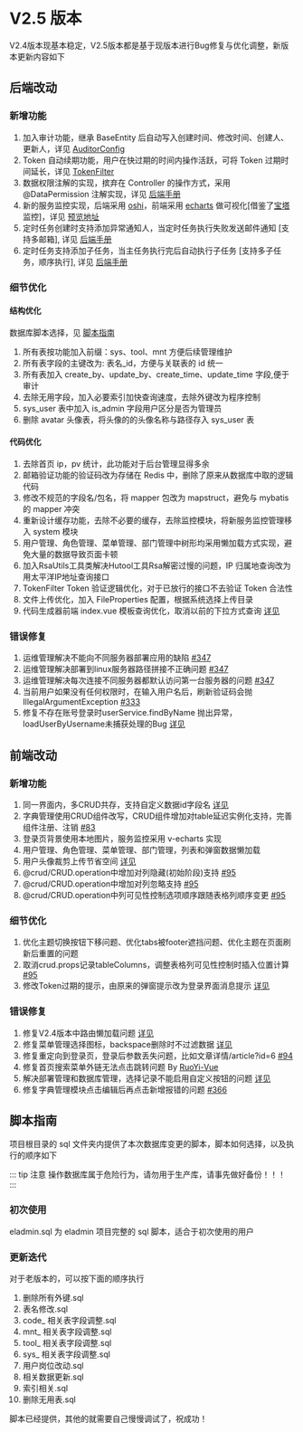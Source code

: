 # V2.5 版本

V2.4版本现基本稳定，V2.5版本都是基于现版本进行Bug修复与优化调整，新版本更新内容如下

<PostAdSense />

## 后端改动
### 新增功能
1. 加入审计功能，继承 BaseEntity 后自动写入创建时间、修改时间、创建人、更新人，详见 [AuditorConfig](https://github.com/elunez/eladmin/blob/master/eladmin-common/src/main/java/me/zhengjie/config/AuditorConfig.java)
2. Token 自动续期功能，用户在快过期的时间内操作活跃，可将 Token 过期时间延长，详见 [TokenFilter](https://github.com/elunez/eladmin/blob/master/eladmin-system/src/main/java/me/zhengjie/modules/security/security/TokenFilter.java)
3. 数据权限注解的实现，摈弃在 Controller 的操作方式，采用 @DataPermission 注解实现，详见 [后端手册](https://el-admin.vip/guide/hdsc.html#%E6%B3%A8%E8%A7%A3%E6%96%B9%E5%BC%8F)
4. 新的服务监控实现，后端采用 [oshi](https://github.com/oshi/oshi)，前端采用 [echarts](https://v-charts.js.org/#/) 做可视化[借鉴了[宝塔](https://www.bt.cn/)监控]，详见 [预览地址](https://el-admin.xin/monitor/server)
5. 定时任务创建时支持添加异常通知人，当定时任务执行失败发送邮件通知 [支持多邮箱], 详见 [后端手册](http://localhost:8080/guide/hdsc.html#%E5%AE%9A%E6%97%B6%E4%BB%BB%E5%8A%A1)
6. 定时任务支持添加子任务，当主任务执行完后自动执行子任务 [支持多子任务，顺序执行], 详见 [后端手册](http://localhost:8080/guide/hdsc.html#%E5%AE%9A%E6%97%B6%E4%BB%BB%E5%8A%A1)
### 细节优化
#### 结构优化
数据库脚本选择，见 [脚本指南](https://el-admin.vip/version/V2.5.html#%E8%84%9A%E6%9C%AC%E6%8C%87%E5%8D%97)

1. 所有表按功能加入前缀：sys、tool、mnt 方便后续管理维护
2. 所有表字段的主键改为: 表名_id，方便与关联表的 id 统一
3. 所有表加入 create_by、update_by、create_time、update_time 字段,便于审计
4. 去除无用字段，加入必要索引加快查询速度，去除外键改为程序控制
5. sys_user 表中加入 is_admin 字段用户区分是否为管理员
6. 删除 avatar 头像表，将头像的的头像名称与路径存入 sys_user 表
#### 代码优化
1. 去除首页 ip，pv 统计，此功能对于后台管理显得多余
2. 邮箱验证功能的验证码改为存储在 Redis 中，删除了原来从数据库中取的逻辑代码
3. 修改不规范的字段名/包名，将 mapper 包改为 mapstruct，避免与 mybatis 的 mapper 冲突
4. 重新设计缓存功能，去除不必要的缓存，去除监控模块，将新服务监控管理移入 system 模块
5. 用户管理、角色管理、菜单管理、部门管理中树形均采用懒加载方式实现，避免大量的数据导致页面卡顿
6. 加入RsaUtils工具类解决Hutool工具Rsa解密过慢的问题，IP 归属地查询改为用太平洋IP地址查询接口
7. TokenFilter Token 验证逻辑优化，对于已放行的接口不去验证 Token 合法性
8. 文件上传优化，加入 FileProperties 配置，根据系统选择上传目录
9. 代码生成器前端 index.vue 模板查询优化，取消以前的下拉方式查询 [详见](https://github.com/elunez/eladmin/commit/9de236d692037cebbfbfe65013b63721c42f2e9f)
### 错误修复
1. 运维管理解决不能向不同服务器部署应用的缺陷 [#347](https://github.com/elunez/eladmin/issues/347)
2. 运维管理解决部署到linux服务器路径拼接不正确问题 [#347](https://github.com/elunez/eladmin/issues/347)
3. 运维管理解决每次连接不同服务器都默认访问第一台服务器的问题 [#347](https://github.com/elunez/eladmin/issues/347)
4. 当前用户如果没有任何权限时，在输入用户名后，刷新验证码会抛IllegalArgumentException [#333](https://github.com/elunez/eladmin/pull/333)
5. 修复不存在账号登录时userService.findByName 抛出异常，loadUserByUsername未捕获处理的Bug [详见](https://github.com/elunez/eladmin/commit/c4ddacc77dd335d387cbe5e5205fafa9ba2472c4)

## 前端改动
### 新增功能
1. 同一界面内，多CRUD共存，支持自定义数据id字段名 [详见](https://github.com/elunez/eladmin-web/blob/master/src/components/Crud/crud.js)
2. 字典管理使用CRUD组件改写，CRUD组件增加对table延迟实例化支持，完善组件注册、注销 [#83](https://github.com/elunez/eladmin-web/pull/83)
3. 登录页背景使用本地图片，服务监控采用 v-echarts 实现
4. 用户管理、角色管理、菜单管理、部门管理，列表和弹窗数据懒加载 
5. 用户头像裁剪上传节省空间 [详见](https://github.com/elunez/eladmin-web/commit/dcf931def897319999e7b94302328753690826d0)
6. @crud/CRUD.operation中增加对列隐藏(初始阶段)支持 [#95](https://github.com/elunez/eladmin-web/pull/95)
7. @crud/CRUD.operation中增加对列忽略支持 [#95](https://github.com/elunez/eladmin-web/pull/95)
8. @crud/CRUD.operation中列可见性控制选项顺序跟随表格列顺序变更 [#95](https://github.com/elunez/eladmin-web/pull/95)
### 细节优化
1. 优化主题切换按钮下移问题、优化tabs被footer遮挡问题、优化主题在页面刷新后重置的问题
2. 取消crud.props记录tableColumns，调整表格列可见性控制时插入位置计算 [#95](https://github.com/elunez/eladmin-web/pull/95)
3. 修改Token过期的提示，由原来的弹窗提示改为登录界面消息提示 [详见](https://github.com/elunez/eladmin-web/commit/ecf4ef987e0275acdb6c9d84426c96453b7b072b)
### 错误修复
1. 修复V2.4版本中路由懒加载问题 [详见](https://github.com/elunez/eladmin-web/commit/a07ac182351fdcca755707a2836636ab475e3ba3)
2. 修复菜单管理选择图标，backspace删除时不过滤数据 [详见](https://github.com/elunez/eladmin-web/commit/68bfa0df7448e144061db18d441df1b95eacc44a)
3. 修复重定向到登录页，登录后参数丢失问题，比如文章详情/article?id=6 [#94](https://github.com/elunez/eladmin-web/pull/94)
4. 修复首页搜索菜单外链无法点击跳转问题 By [RuoYi-Vue](https://gitee.com/y_project/RuoYi-Vue/commit/4cb4de86dbdd30a7d1382233b6c01265185a8261)
5. 解决部署管理和数据库管理，选择记录不能启用自定义按钮的问题 [详见](https://github.com/elunez/eladmin-web/commit/8393f7404697d7c8ea4fb314f7659b5926631f37)
6. 修复字典管理模块点击编辑后再点击新增报错的问题 [#366](https://github.com/elunez/eladmin/issues/366)
## 脚本指南
项目根目录的 sql 文件夹内提供了本次数据库变更的脚本，脚本如何选择，以及执行的顺序如下

::: tip 注意
操作数据库属于危险行为，请勿用于生产库，请事先做好备份！！！
:::

### 初次使用
eladmin.sql 为 eladmin 项目完整的 sql 脚本，适合于初次使用的用户
### 更新迭代
对于老版本的，可以按下面的顺序执行

1. 删除所有外键.sql
2. 表名修改.sql
3. code_ 相关表字段调整.sql
4. mnt_ 相关表字段调整.sql
5. tool_ 相关表字段调整.sql
6. sys_ 相关表字段调整.sql
7. 用户岗位改动.sql
8. 相关数据更新.sql
9. 索引相关.sql
10. 删除无用表.sql

脚本已经提供，其他的就需要自己慢慢调试了，祝成功！
